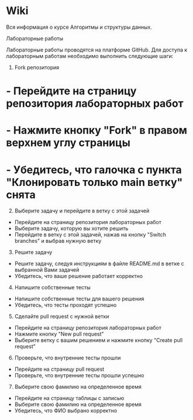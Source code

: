 # Wiki
Вся информация о курсе Алгоритмы и структуры данных.


Лабораторные работы

Лабораторные работы проводятся на платформе GitHub. Для доступа к лабораторным работам необходимо выполнить следующие шаги:



1. Fork репозитория
# - Перейдите на страницу репозитория лабораторных работ
# - Нажмите кнопку "Fork" в правом верхнем углу страницы
# - Убедитесь, что галочка с пункта "Клонировать только main ветку" снята
2. Выберите задачу и перейдите в ветку с этой задачей
- Перейдите на страницу репозитория лабораторных работ
- Выберите задачу, которую вы хотите решить
- Перейдите в ветку с этой задачей, нажав на кнопку "Switch branches" и выбрав нужную ветку
3. Решите задачу
- Решите задачу, следуя инструкциям в файле README.md в ветке с выбранной Вами задачей
- Убедитесь, что ваше решение работает корректно 
4. Напишите собственные тесты
- Напишите собственные тесты для вашего решения
- Убедитесь, что тесты проходят успешно
5. Сделайте pull request с нужной ветки
- Перейдите на страницу репозитория лабораторных работ
- Нажмите кнопку "New pull request"
- Выберите ветку с вашим решением и нажмите кнопку "Create pull request"
6. Проверьте, что внутренние тесты прошли
- Перейдите на страницу pull request
- Проверьте, что внутренние тесты прошли успешно
7. Выберите свою фамилию на определенное время
- Перейдите на страницу таблицы с записью
- Выберите свою фамилию на определенное время
- Убедитесь, что ФИО выбрано корректно

